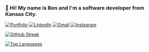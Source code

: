 ### :wave: Hi! My name is Ben and I'm a software developer from Kansas City.

[![Portfolio](https://img.shields.io/badge/Portfolio-%23000000.svg?style=for-the-badge&logo=firefox&logoColor=#FF7139)](https://bensheldon.me/)
[![LinkedIn](https://img.shields.io/badge/linkedin-%230077B5.svg?style=for-the-badge&logo=linkedin&logoColor=white)](https://www.linkedin.com/in/ben-sheldon/)
[![Gmail](https://img.shields.io/badge/Gmail-D14836?style=for-the-badge&logo=gmail&logoColor=white)](mailto:bsheldon02@gmail.com)
[![Instagram](https://img.shields.io/badge/Instagram-%23E4405F.svg?style=for-the-badge&logo=Instagram&logoColor=white)](https://www.instagram.com/ben.sheldon/)

[![GitHub Streak](https://streak-stats.demolab.com/?user=b-sheldon&theme=calm)](https://github.com/b-sheldon)

[![Top Languages](https://github-readme-stats.vercel.app/api/top-langs/?username=b-sheldon&size_weight=0.1&layout=compact&count_weight=0.9&langs_count=10)](https://github.com/b-sheldon)
